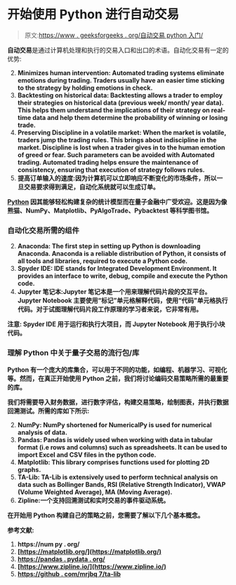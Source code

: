 # 开始使用 Python 进行自动交易

> 原文:[https://www . geeksforgeeks . org/自动交易 python 入门/](https://www.geeksforgeeks.org/getting-started-with-python-for-automated-trading/)

**自动交易**是通过计算机处理和执行的交易入口和出口的术语。自动化交易有一定的优势:

2.  **Minimizes human intervention: Automated trading systems eliminate emotions during trading. Traders usually have an easier time sticking to the strategy by holding emotions in check.**
3.  ****Backtesting on historical data: Backtesting allows a trader to employ their strategies on historical data (previous week/ month/ year data). This helps them understand the implications of their strategy on real-time data and help them determine the probability of winning or losing trade.****
4.  ******Preserving Discipline in a volatile market: When the market is volatile, traders jump the trading rules. This brings about indiscipline in the market. Discipline is lost when a trader gives in to the human emotion of greed or fear. Such parameters can be avoided with Automated trading. Automated trading helps ensure the maintenance of consistency, ensuring that execution of strategy follows rules.******
5.  ******提高订单输入的速度:因为计算机可以立即响应不断变化的市场条件，所以一旦交易要求得到满足，自动化系统就可以生成订单。******

******[Python](https://www.geeksforgeeks.org/python-programming-language/) 因其能够轻松构建复杂的统计模型而在量子金融中广受欢迎。这是因为像熊猫、NumPy、Matplotlib、PyAlgoTrade、Pybacktest 等科学图书馆。******

### ******自动化交易所需的组件******

2.  ******Anaconda: The first step in setting up Python is downloading Anaconda. Anaconda is a reliable distribution of Python, it consists of all tools and libraries, required to execute a Python code.******
3.  ******Spyder IDE: IDE stands for Integrated Development Environment. It provides an interface to write, debug, compile and execute the Python code.******
4.  ******Jupyter 笔记本:Jupyter 笔记本是一个用来理解代码片段的交互平台。Jupyter Notebook 主要使用“标记”单元格解释代码，使用“代码”单元格执行代码。对于试图理解代码片段工作原理的学习者来说，它非常有用。******

********注意:** Spyder IDE 用于运行和执行大项目，而 Jupyter Notebook 用于执行小块代码。******

### ****理解 Python 中关于量子交易的流行包/库****

****Python 有一个庞大的库集合，可以用于不同的功能，如编程、机器学习、可视化等。然而，在真正开始使用 Python 之前，我们将讨论编码交易策略所需的最重要的库。****

****我们将需要导入财务数据，进行数字评估，构建交易策略，绘制图表，并执行数据回溯测试。所需的库如下所示:****

2.  ******NumPy: NumPy shortened for NumericalPy is used for numerical analysis of data.******
3.  ******Pandas: Pandas is widely used when working with data in tabular format (i.e rows and columns) such as spreadsheets. It can be used to import Excel and CSV files in the python code.******
4.  ******Matplotlib: This library comprises functions used for plotting 2D graphs.******
5.  ******TA-Lib: TA-Lib is extensively used to perform technical analysis on data such as Bollinger Bands, RSI (Relative Strength Indicator), VWAP (Volume Weighted Average), MA (Moving Average).******
6.  ******Zipline:一个支持回溯测试和实时交易的事件驱动系统。******

******在开始用 Python 构建自己的策略之前，您需要了解以下几个基本概念。******

********参考文献:********

1.  ****https://num py . org/****
2.  ****[https://matplotlib.org/](https://matplotlib.org/)****
3.  ****[https://pandas . pydata . org/](https://pandas.pydata.org/)****
4.  ****[https://www.zipline.io/](https://www.zipline.io/)****
5.  ****[https://github . com/mrjbq 7/ta-lib](https://github.com/mrjbq7/ta-lib)****